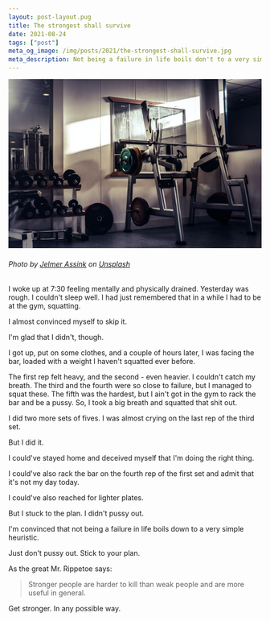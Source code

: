 ```yaml
---
layout: post-layout.pug
title: The strongest shall survive
date: 2021-08-24
tags: ["post"]
meta_og_image: /img/posts/2021/the-strongest-shall-survive.jpg
meta_description: Not being a failure in life boils don't to a very simple heuristic.
---
```


![Squat rack](/img/posts/2021/the-strongest-shall-survive.jpg)

###### Photo by [Jelmer Assink](https://unsplash.com/@jelmerassink?utm_source=unsplash&utm_medium=referral&utm_content=creditCopyText) on [Unsplash](https://unsplash.com/s/photos/squats?utm_source=unsplash&utm_medium=referral&utm_content=creditCopyText)

I woke up at 7:30 feeling mentally and physically drained. Yesterday was rough. I couldn't sleep well. I had just remembered that in a while I had to be at the gym, squatting.

I almost convinced myself to skip it.

I'm glad that I didn't, though.

I got up, put on some clothes, and a couple of hours later, I was facing the bar, loaded with a weight I haven't squatted ever before.

The first rep felt heavy, and the second - even heavier. I couldn't catch my breath. The third and the fourth were so close to failure, but I managed to squat these. The fifth was the hardest, but I ain't got in the gym to rack the bar and be a pussy. So, I took a big breath and squatted that shit out.

I did two more sets of fives. I was almost crying on the last rep of the third set.

But I did it.

I could've stayed home and deceived myself that I'm doing the right thing.

I could've also rack the bar on the fourth rep of the first set and admit that it's not my day today.

I could've also reached for lighter plates.

But I stuck to the plan. I didn't pussy out.

<!-- e -->I'm convinced that not being a failure in life boils down to a very simple heuristic.<!-- /e -->

Just don't pussy out. Stick to your plan.

As the great Mr. Rippetoe says:

> Stronger people are harder to kill than weak people and are more useful in general.

Get stronger. In any possible way.
